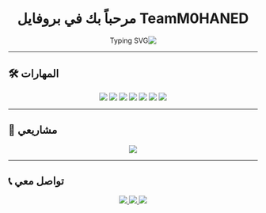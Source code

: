 <h1 align="center">مرحباً بك في بروفايل TeamM0HANED</h1>

<!-- الكتابة المتحركة من اليمين لليسار -->
<p align="center" dir="rtl">
  <img src="https://readme-typing-svg.herokuapp.com?size=28&color=00C4FF&center=true&vCenter=true&width=700&lines=مطور+ويب+وتطبيقات;عاشق+التكنولوجيا;هدفي+بناء+منصات+قوية+ومفيدة" alt="Typing SVG" />
</p>

---

## 🛠 المهارات
<p align="center" dir="rtl">
  <img src="https://img.shields.io/badge/HTML5-E34F26?style=for-the-badge&logo=html5&logoColor=white"/>
  <img src="https://img.shields.io/badge/CSS3-1572B6?style=for-the-badge&logo=css3&logoColor=white"/>
  <img src="https://img.shields.io/badge/JavaScript-F7DF1E?style=for-the-badge&logo=javascript&logoColor=black"/>
  <img src="https://img.shields.io/badge/PHP-777BB4?style=for-the-badge&logo=php&logoColor=white"/>
  <img src="https://img.shields.io/badge/Python-3776AB?style=for-the-badge&logo=python&logoColor=white"/>
  <img src="https://img.shields.io/badge/C++-00599C?style=for-the-badge&logo=c%2B%2B&logoColor=white"/>
  <img src="https://img.shields.io/badge/TypeScript-007ACC?style=for-the-badge&logo=typescript&logoColor=white"/>
</p>

---

## 🚀 مشاريعي
<p align="center" dir="rtl">
  <a href="https://teammohaned.com" target="_blank">
    <img src="https://img.shields.io/badge/✅ موقعي الرسمي-00C4FF?style=for-the-badge"/>
  </a>
</p>

---

## 📞 تواصل معي
<p align="center" dir="rtl">
  <a href="https://wa.me/201119233458" target="_blank">
    <img src="https://img.shields.io/badge/WhatsApp-25D366?style=for-the-badge&logo=whatsapp&logoColor=white"/>
  </a>
  <a href="https://www.youtube.com/@teammohaned" target="_blank">
    <img src="https://img.shields.io/badge/YouTube-FF0000?style=for-the-badge&logo=youtube&logoColor=white"/>
  </a>
  <a href="https://www.tiktok.com/@teammohaned" target="_blank">
    <img src="https://img.shields.io/badge/TikTok-000000?style=for-the-badge&logo=tiktok&logoColor=white"/>
  </a>
</p>
